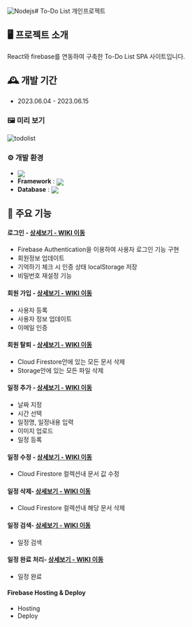 ![Nodejs](https://github.com/donggoong/Front-End/assets/96469635/3fc2c715-e247-444d-b261-6fe54c5dfb08)# To-Do List
개인프로젝트

## 🖥️ 프로젝트 소개
React와 firebase를 연동하여 구축한 To-Do List SPA 사이트입니다.
<br>

## 🕰️ 개발 기간
* 2023.06.04 - 2023.06.15

### 🖼️ 미리 보기
![todolist](https://github.com/donggoong/Front-End/assets/96469635/c27c781b-f7ea-43ad-b54b-d4c7b725fc8f)

### ⚙️ 개발 환경
- <img valign="middle" src="https://img.shields.io/badge/NodeJs-339933?style=for-the-badge&logo=Node.Js&logoColor=white">
- **Framework** : <img valign="middle" src="https://img.shields.io/badge/React-61DAFB?style=for-the-badge&logo=React&logoColor=white">
- **Database** : <img valign="middle" src="https://img.shields.io/badge/Firebase-FFCA28?style=for-the-badge&logo=Firebase&logoColor=white">


## 📌 주요 기능
#### 로그인 - <a href="https://github.com/donggoong/Front-End.wiki.git" >상세보기 - WIKI 이동</a>
- Firebase Authentication을 이용하여 사용자 로그인 기능 구현
- 회원정보 업데이트
- 기억하기 체크 시 인증 상태 localStorage 저장
- 비밀번호 재설정 기능
#### 회원 가입 - <a href="https://github.com/chaehyuenwoo/SpringBoot-Project-MEGABOX/wiki/%EC%A3%BC%EC%9A%94-%EA%B8%B0%EB%8A%A5-%EC%86%8C%EA%B0%9C(Member)" >상세보기 - WIKI 이동</a>
- 사용자 등록
- 사용자 정보 업데이트
- 이메일 인증
#### 회원 탈퇴 - <a href="https://github.com/chaehyuenwoo/SpringBoot-Project-MEGABOX/wiki/%EC%A3%BC%EC%9A%94-%EA%B8%B0%EB%8A%A5-%EC%86%8C%EA%B0%9C(Member)" >상세보기 - WIKI 이동</a>
- Cloud Firestore안에 있는 모든 문서 삭제
- Storage안에 있는 모든 파일 삭제

#### 일정 추가 - <a href="https://github.com/chaehyuenwoo/SpringBoot-Project-MEGABOX/wiki/%EC%A3%BC%EC%9A%94-%EA%B8%B0%EB%8A%A5-%EC%86%8C%EA%B0%9C(%EC%98%81%ED%99%94-%EC%98%88%EB%A7%A4)" >상세보기 - WIKI 이동</a>
- 날짜 지정
- 시간 선택
- 일정명, 일정내용 입력
- 이미지 업로드
- 일정 등록
#### 일정 수정 - <a href="https://github.com/chaehyuenwoo/SpringBoot-Project-MEGABOX/wiki/%EC%A3%BC%EC%9A%94-%EA%B8%B0%EB%8A%A5-%EC%86%8C%EA%B0%9C(%EB%A9%94%EC%9D%B8-Page)" >상세보기 - WIKI 이동</a>
- Cloud Firestore 컬렉션내 문서 값 수정
#### 일정 삭제- <a href="" >상세보기 - WIKI 이동</a> 
- Cloud Firestore 컬렉션내 해당 문서 삭제
#### 일정 검색- <a href="" >상세보기 - WIKI 이동</a> 
- 일정 검색
#### 일정 완료 처리- <a href="" >상세보기 - WIKI 이동</a> 
- 일정 완료

#### Firebase Hosting & Deploy 
- Hosting
- Deploy
